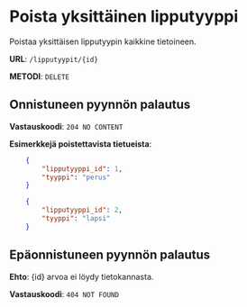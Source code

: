 # Poista yksittäinen lipputyyppi

Poistaa yksittäisen lipputyypin kaikkine tietoineen.

__URL__: `/lipputyypit/{id}`

__METODI__: `DELETE`

## Onnistuneen pyynnön palautus

__Vastauskoodi__: `204 NO CONTENT`

__Esimerkkejä poistettavista tietueista__:

```Json
    {
        "lipputyyppi_id": 1,
        "tyyppi": "perus"
    }
```
```json
    {
        "lipputyyppi_id": 2,
        "tyyppi": "lapsi"
    }
```

## Epäonnistuneen pyynnön palautus

__Ehto__: {id} arvoa ei löydy tietokannasta.

__Vastauskoodi__: `404 NOT FOUND`
